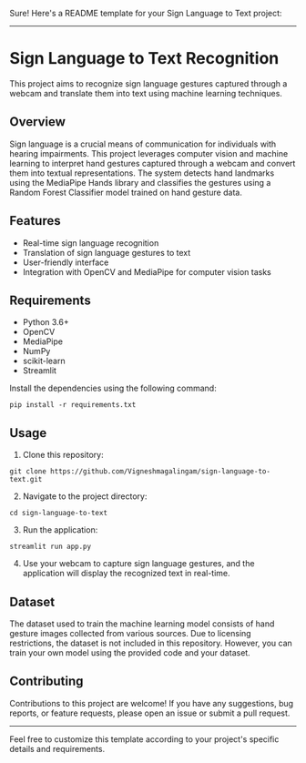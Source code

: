 Sure! Here's a README template for your Sign Language to Text project:

---

# Sign Language to Text Recognition

This project aims to recognize sign language gestures captured through a webcam and translate them into text using machine learning techniques.

## Overview

Sign language is a crucial means of communication for individuals with hearing impairments. This project leverages computer vision and machine learning to interpret hand gestures captured through a webcam and convert them into textual representations. The system detects hand landmarks using the MediaPipe Hands library and classifies the gestures using a Random Forest Classifier model trained on hand gesture data.

## Features

- Real-time sign language recognition
- Translation of sign language gestures to text
- User-friendly interface
- Integration with OpenCV and MediaPipe for computer vision tasks

## Requirements

- Python 3.6+
- OpenCV
- MediaPipe
- NumPy
- scikit-learn
- Streamlit

Install the dependencies using the following command:

```
pip install -r requirements.txt
```

## Usage

1. Clone this repository:

```
git clone https://github.com/Vigneshmagalingam/sign-language-to-text.git
```

2. Navigate to the project directory:

```
cd sign-language-to-text
```

3. Run the application:

```
streamlit run app.py
```

4. Use your webcam to capture sign language gestures, and the application will display the recognized text in real-time.

## Dataset

The dataset used to train the machine learning model consists of hand gesture images collected from various sources. Due to licensing restrictions, the dataset is not included in this repository. However, you can train your own model using the provided code and your dataset.

## Contributing

Contributions to this project are welcome! If you have any suggestions, bug reports, or feature requests, please open an issue or submit a pull request.

---

Feel free to customize this template according to your project's specific details and requirements.
